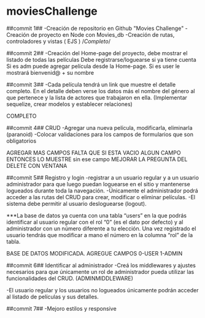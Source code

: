 # moviesChallenge

##commit 1##
-Creación de repositorio en Github "Movies Challenge"
-Creación de proyecto en Node con Movies_db
-Creación de rutas, controladores y vistas ( EJS )
/*Completo*/

##commit 2##
-Creación del Home-page del proyecto, debe mostrar el listado de todas las películas
Debe registrarse/loguearse si ya tiene cuenta
Si es adm puede agregar película desde la Home-page. 
Si es user le mostrará bienvenid@ + su nombre


##commit 3##
-Cada película tendrá un link que muestre el detalle completo.
 En el detalle deben verse los datos más el nombre del género al que pertenece y la lista de actores que trabajaron en ella.
(Implementar sequelize, crear modelos y establecer relaciones)

COMPLETO

##commit 4##
CRUD
-Agregar una nueva película, modificarla, eliminarla (paranoid)
-Colocar validaciones para los campos de formularios que son obligatorios

AGREGAR MAS CAMPOS
FALTA QUE SI ESTA VACIO ALGUN CAMPO ENTONCES LO MUESTRE sin ese campo
MEJORAR LA PREGUNTA DEL DELETE CON VENTANA

##commit 5##
Registro y login
-registrar a un usuario regular y a un usuario administrador para que luego puedan loguearse
en el sitio y mantenerse logueados durante toda la navegación. 
-Únicamente el administrador podrá acceder a las rutas del CRUD para crear, modificar o eliminar
películas. 
-El sistema debe permitir al usuario desloguearse (logout).


***La base de datos ya cuenta con una tabla “users” en la que podrás identificar al
usuario regular con el rol “0” (es el dato por defecto) y al administrador con un
número diferente a tu elección. Una vez registrado el usuario tendrás que modificar a
mano el número en la columna “rol” de la tabla.

BASE DE DATOS MODIFICADA. AGREGUE CAMPOS 0-USER 1-ADMIN

##commit 6##
Identificar al administrador 
-Creá los middlewares y ajustes necesarios para que únicamente un rol de
administrador pueda utilizar las funcionalidades del CRUD. (ADMINMIDDLEWARE)

-El usuario regular y los usuarios no logueados únicamente podrán acceder al listado
de películas y sus detalles.

##commit 7##
-Mejoro estilos y responsive
